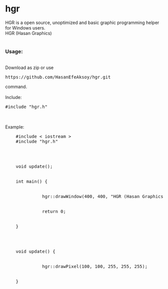 # hgr
HGR is a open source, unoptimized and basic graphic programming helper for Windows users.
<br>
HGR (Hasan Graphics)
<br>
<br>
<h3>Usage:</h3>
<br>
Download as zip or use <pre>https://github.com/HasanEfeAksoy/hgr.git</pre> command.
<br>
<br>
Include: <pre>#include "hgr.h"</pre>
<br>
<br>
Example: 
<pre>
    #include &lt iostream &gt
    #include "hgr.h"
    <br>
    <br>
    void update();
    <br>
    int main() {
      <br>
      &nbsp &nbsp &nbsp &nbsp hgr::drawWindow(400, 400, "HGR (Hasan Graphics) Window", 0, 0, 0, update);
      <br>
      &nbsp &nbsp &nbsp &nbsp return 0;
      <br>
    }
    <br>
    <br>
    void update() {
      <br>
      &nbsp &nbsp &nbsp &nbsp hgr::drawPixel(100, 100, 255, 255, 255);
      <br>
    }
</pre>
<br>
